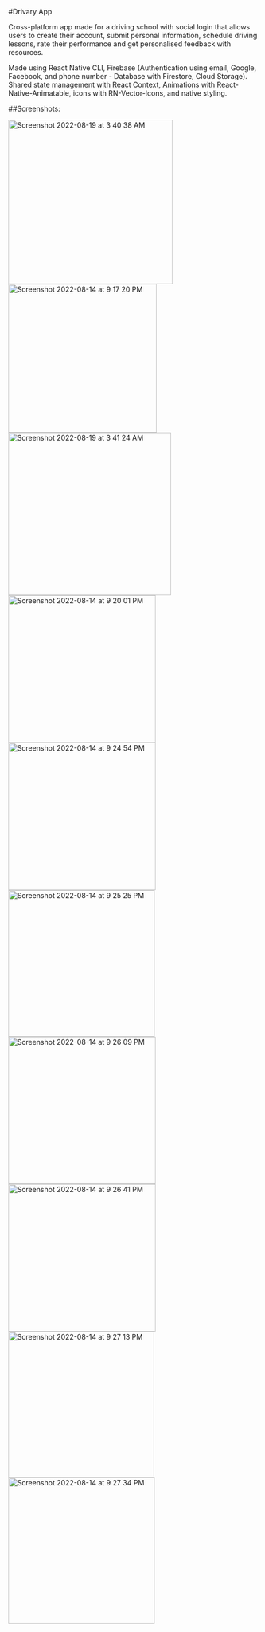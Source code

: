 #Drivary App

Cross-platform app made for a driving school with social login that allows users to create their account, submit personal information, schedule driving lessons, rate their performance and get personalised feedback with resources.

Made using React Native CLI, Firebase (Authentication using email, Google, Facebook, and phone number - Database with Firestore, Cloud Storage). Shared state management with React Context, Animations with React-Native-Animatable, icons with RN-Vector-Icons, and native styling.

##Screenshots:

<img width="330" alt="Screenshot 2022-08-19 at 3 40 38 AM" src="https://user-images.githubusercontent.com/109870722/185507776-a59a5bed-500c-4017-933e-c309525dd16a.png">

<img width="298" alt="Screenshot 2022-08-14 at 9 17 20 PM" src="https://user-images.githubusercontent.com/109870722/184546115-b686c906-d787-4e40-a764-5a2535a543c5.png">

<img width="327" alt="Screenshot 2022-08-19 at 3 41 24 AM" src="https://user-images.githubusercontent.com/109870722/185507851-ae9e0db7-f78d-4806-ab0b-245fc9c9a2ba.png">

<img width="296" alt="Screenshot 2022-08-14 at 9 20 01 PM" src="https://user-images.githubusercontent.com/109870722/184546123-d506387a-143b-43aa-b3c3-1f3b34a3e617.png">

<img width="296" alt="Screenshot 2022-08-14 at 9 24 54 PM" src="https://user-images.githubusercontent.com/109870722/184546126-a4a463e7-8d19-4786-bfe3-c6c06a0c7b78.png">

<img width="294" alt="Screenshot 2022-08-14 at 9 25 25 PM" src="https://user-images.githubusercontent.com/109870722/184546130-33a3f465-0cf7-4c3f-a8b0-ba1a1e8d854d.png">

<img width="296" alt="Screenshot 2022-08-14 at 9 26 09 PM" src="https://user-images.githubusercontent.com/109870722/184546134-9ca0268c-7ff9-48d3-9f43-e77b7213fbd2.png">

<img width="296" alt="Screenshot 2022-08-14 at 9 26 41 PM" src="https://user-images.githubusercontent.com/109870722/184546139-950998e2-2f88-4a80-a350-08f1dd08c58b.png">

<img width="293" alt="Screenshot 2022-08-14 at 9 27 13 PM" src="https://user-images.githubusercontent.com/109870722/184546142-4e4bfa6f-a2a4-44d4-be6f-f2c4cb38573b.png">

<img width="294" alt="Screenshot 2022-08-14 at 9 27 34 PM" src="https://user-images.githubusercontent.com/109870722/184546144-e4a22775-aa0f-4077-af47-c9d4e41cf9df.png">

